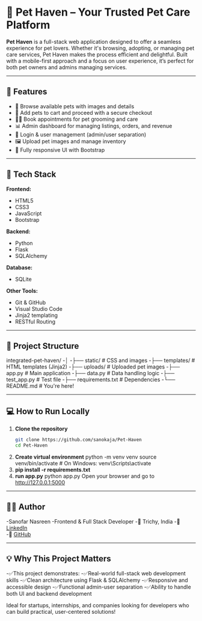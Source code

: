 # 🐾 Pet Haven – Your Trusted Pet Care Platform

**Pet Haven** is a full-stack web application designed to offer a seamless experience for pet lovers. Whether it's browsing, adopting, or managing pet care services, Pet Haven makes the process efficient and delightful. Built with a mobile-first approach and a focus on user experience, it’s perfect for both pet owners and admins managing services.

---

## 🚀 Features

- 🐶 Browse available pets with images and details
- 🛒 Add pets to cart and proceed with a secure checkout
- 🧑‍⚕️ Book appointments for pet grooming and care
- 📊 Admin dashboard for managing listings, orders, and revenue
- 🔐 Login & user management (admin/user separation)
- 🖼️ Upload pet images and manage inventory
- 📱 Fully responsive UI with Bootstrap

---

## 🧠 Tech Stack

**Frontend:**
- HTML5  
- CSS3  
- JavaScript  
- Bootstrap  

**Backend:**
- Python  
- Flask  
- SQLAlchemy  

**Database:**
- SQLite  

**Other Tools:**
- Git & GitHub  
- Visual Studio Code  
- Jinja2 templating  
- RESTful Routing  

---

## 📂 Project Structure

integrated-pet-haven/
-│
-├── static/ # CSS and images
-├── templates/ # HTML templates (Jinja2)
-├── uploads/ # Uploaded pet images
-├── app.py # Main application
-├── data.py # Data handling logic
-├── test_app.py # Test file
-├── requirements.txt # Dependencies
-└── README.md # You're here!

---

## 💻 How to Run Locally

1. **Clone the repository**
   ```bash
   git clone https://github.com/sanokaja/Pet-Haven
   cd Pet-Haven
2. **Create virtual environment**
   python -m venv venv
   source venv/bin/activate  # On Windows: venv\Scripts\activate
3. **pip install -r requirements.txt**
4. **run app.py**
   python app.py
   Open your browser and go to http://127.0.0.1:5000

---

## 👨‍💻 Author

-Sanofar Nasreen
-Frontend & Full Stack Developer
-📍 Trichy, India
-🔗 [LinkedIn](https://linkedin.com/in/sanofar-nasreen)  
-🔗 [GitHub](https://github.com/sanokaja)

---
## 💡 Why This Project Matters

-✅This project demonstrates:
-✅Real-world full-stack web development skills
-✅Clean architecture using Flask & SQLAlchemy
-✅Responsive and accessible design
-✅Functional admin-user separation
-✅Ability to handle both UI and backend development

Ideal for startups, internships, and companies looking for developers who can build practical, user-centered solutions!